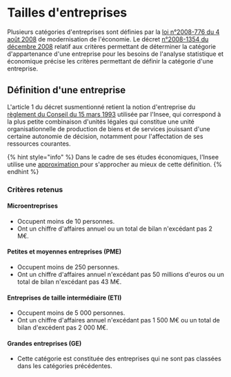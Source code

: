 # Tailles d'entreprises

Plusieurs catégories d'entreprises sont définies par la [loi n°2008-776 du 4 août 2008](https://www.legifrance.gouv.fr/loda/article\_lc/LEGIARTI000019285059) de modernisation de l'économie. Le décret [n°2008-1354 du décembre 2008](https://www.legifrance.gouv.fr/loda/id/JORFTEXT000019961059/) relatif aux critères permettant de déterminer la catégorie d'appartenance d'une entreprise pour les besoins de l'analyse statistique et économique précise les critères permettant de définir la catégorie d'une entreprise.

## Définition d'une entreprise

L'article 1 du décret susmentionné retient la notion d'entreprise du [règlement du Conseil du 15 mars 1993](https://eur-lex.europa.eu/legal-content/FR/TXT/PDF/?uri=CELEX:01993R0696-20081211\&from=SL) utilisée par l'Insee, qui correspond à la plus petite combinaison d'unités légales qui constitue une unité organisationnelle de production de biens et de services jouissant d'une certaine autonomie de décision, notamment pour l'affectation de ses ressources courantes.

{% hint style="info" %}
Dans le cadre de ses études économiques, l'Insee utilise une [approximation ](types-dentreprises.md)pour s'approcher au mieux de cette définition.
{% endhint %}

### Critères retenus

#### Microentreprises

* Occupent moins de 10 personnes.
* Ont un chiffre d'affaires annuel ou un total de bilan n'excédant pas 2 M€.

#### Petites et moyennes entreprises (PME)

* Occupent moins de 250 personnes.
* Ont un chiffre d'affaires annuel n'excédant pas 50 millions d'euros ou un total de bilan n'excédant pas 43 M€.

#### Entreprises de taille intermédiaire (ETI)

* Occupent moins de 5 000 personnes.
* Ont un chiffre d'affaires annuel n'excédant pas 1 500 M€ ou un total de bilan d'excédent pas 2 000 M€.

#### Grandes entreprises (GE)

* Cette catégorie est constituée des entreprises qui ne sont pas classées dans les catégories précédentes.
